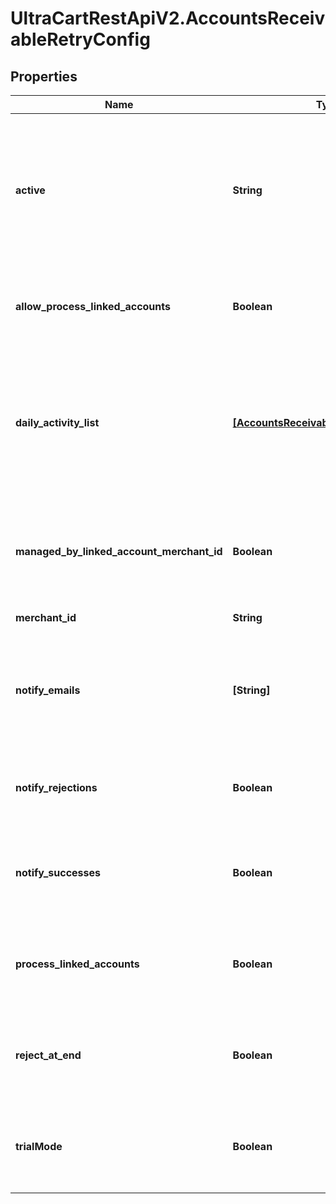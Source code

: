 # UltraCartRestApiV2.AccountsReceivableRetryConfig

## Properties
Name | Type | Description | Notes
------------ | ------------- | ------------- | -------------
**active** | **String** | The date when trial mode expires.  If this date is reached without exiting trial mode, the service will de-activate. | [optional] 
**allow_process_linked_accounts** | **Boolean** | True if this account has linked accounts that it can process. | [optional] 
**daily_activity_list** | [**[AccountsReceivableRetryDayActivity]**](AccountsReceivableRetryDayActivity.md) | A list of days and what actions should take place on those days after an order reaches accounts receivable | [optional] 
**managed_by_linked_account_merchant_id** | **Boolean** | If not null, this account is managed by the specified parent merchant id. | [optional] 
**merchant_id** | **String** | UltraCart merchant ID | [optional] 
**notify_emails** | **[String]** | A list of email addresses to receive summary notifications from the retry service. | [optional] 
**notify_rejections** | **Boolean** | If true, email addresses are notified of rejections. | [optional] 
**notify_successes** | **Boolean** | If true, email addresses are notified of successful charges. | [optional] 
**process_linked_accounts** | **Boolean** | If true, all linked accounts are also processed using the same rules. | [optional] 
**reject_at_end** | **Boolean** | If true, the order is rejected the day after the last configured activity day | [optional] 
**trialMode** | **Boolean** | True if the account is currently in trial mode.  Set to false to exit trial mode. | [optional] 


